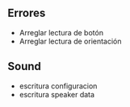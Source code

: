 ## Errores

- Arreglar lectura de botón
- Arreglar lectura de orientación

## Sound
- escritura configuracion
- escritura speaker data